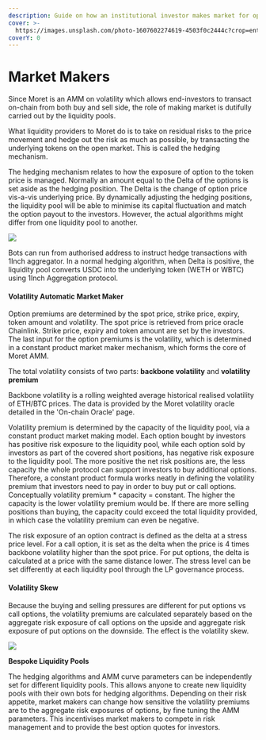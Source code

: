 ```yaml
---
description: Guide on how an institutional investor makes market for options on Moret
cover: >-
  https://images.unsplash.com/photo-1607602274619-4503f0c2444c?crop=entropy&cs=srgb&fm=jpg&ixid=MnwxOTcwMjR8MHwxfHNlYXJjaHwxMHx8aGlnaGxhbmR8ZW58MHx8fHwxNjM4ODIxMzQ3&ixlib=rb-1.2.1&q=85
coverY: 0
---
```


# Market Makers

Since Moret is an AMM on volatility which allows end-investors to transact on-chain from both buy and sell side, the role of making market is dutifully carried out by the liquidity pools.&#x20;

What liquidity providers to Moret do is to take on residual risks to the price movement and hedge out the risk as much as possible, by transacting the underlying tokens on the open market. This is called the hedging mechanism.&#x20;

The hedging mechanism relates to how the exposure of option to the token price is managed. Normally an amount equal to the Delta of the options is set aside as the hedging position. The Delta is the change of option price vis-a-vis underlying price. By dynamically adjusting the hedging positions, the liquidity pool will be able to minimise its capital fluctuation and match the option payout to the investors. However, the actual algorithms might differ from one liquidity pool to another.

![](https://cdn-images-1.medium.com/max/1200/1\*B1ZTQokG6Rr25CPARV0tpw.png)



Bots can run from authorised address to instruct hedge transactions with 1Inch aggregator. In a normal hedging algorithm, when Delta is positive, the liquidity pool converts USDC into the underlying token (WETH or WBTC) using 1Inch Aggregation protocol.&#x20;

#### Volatility Automatic Market Maker

Option premiums are determined by the spot price, strike price, expiry, token amount and volatility. The spot price is retrieved from price oracle Chainlink. Strike price, expiry and token amount are set by the investors. The last input for the option premiums is the volatility, which is determined in a constant product market maker mechanism, which forms the core of Moret AMM.

The total volatility consists of two parts: **backbone volatility** and **volatility premium**

Backbone volatility is a rolling weighted average historical realised volatility of ETH/BTC prices. The data is provided by the Moret volatility oracle detailed in the 'On-chain Oracle' page.

Volatility premium is determined by the capacity of the liquidity pool, via a constant product market making model. Each option bought by investors has positive risk exposure to the liquidity pool, while each option sold by investors as part of the covered short positions, has negative risk exposure to the liquidity pool. The more positive the net risk positions are, the less capacity the whole protocol can support investors to buy additional options. Therefore, a constant product formula works neatly in defining the volatility premium that investors need to pay in order to buy put or call options. Conceptually volatility premium \* capacity = constant. The higher the capacity is the lower volatility premium would be. If there are more selling positions than buying, the capacity could exceed the total liquidity provided, in which case the volatility premium can even be negative.&#x20;

The risk exposure of an option contract is defined as the delta at a stress price level. For a call option, it is set as the delta when the price is 4 times backbone volatility higher than the spot price. For put options, the delta is calculated at a price with the same distance lower.  The stress level can be set differently at each liquidity pool through the LP governance process.

#### Volatility Skew

Because the buying and selling pressures are different for put options vs call options, the volatility premiums are calculated separately based on the aggregate risk exposure of call options on the upside and aggregate risk exposure of put options on the downside. The effect is the volatility skew.&#x20;

![](https://cdn-images-1.medium.com/max/1200/1\*VY5HRpcJkos8V\_uKnw9PCw.png)

**Bespoke Liquidity Pools**

The hedging algorithms and AMM curve parameters can be independently set for different liquidity pools. This allows anyone to create new liquidity pools with their own bots for hedging algorithms. Depending on their risk appetite, market makers can change how sensitive the volatility premiums are to the aggregate risk exposures of options, by fine tuning the AMM parameters. This incentivises market makers to compete in risk management and to provide the best option quotes for investors.&#x20;


